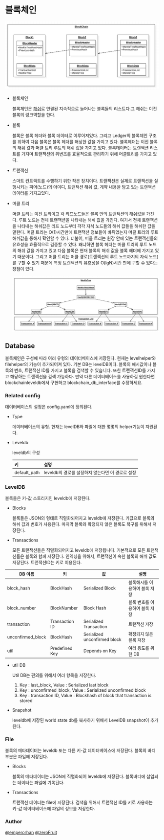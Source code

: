 # 블록체인 <a name="BlockChain"></a>

![blockchain-implemeneation-logical](../images/blockchain-implemeneation-logical.png)

- 블록체인

  블록체인은 [해쉬](https://en.wikipedia.org/wiki/Cryptographic_hash_function)로 연결된 지속적으로 늘어나는 블록들의 리스트다.그 해쉬는 이전 블록의 링크역할을 한다.

- 블록

  블록은 블록 헤더와 블록 데이터로 이루어져있다. 그리고 Ledger의 블록체인 구조를 위하여 다음 블록은 블록 헤더를 해싱한 값을 가지고 있다. 블록헤더는 이전 블록의 해쉬 값과 머클 트리 루트의 해쉬 값을 가지고 있다. 블록데이터는 트랜잭션 리스트를 가지며 트랜잭션의 위변조를 효율적으로 관리하기 위해 머클트리를 가지고 있다.

- 트랜잭션

  스마트 컨트랙트를 수행하기 위한 작은 장치이다. 트랜잭션은 실제로 트랜잭션을 실행시키는 피어(노드)의 아이디, 트랜잭션 해쉬 값, 계약 내용을 담고 있는 트랜잭션 데이터를 가지고있다.

- 머클 트리

  머클 트리는 이진 트리이고 각 리프노드들은 블록 안의 트랜잭션의 해쉬값을 가진다. 루트 노드는 전체 트랜잭션을 나타내는 해쉬 값을 가진다. 여기서 전체 트랜잭션을 나타내는 해쉬값은 리프 노드부터 각각 자식 노드들의 해쉬 값들을 해쉬한 값을 말한다. 머클 트리는 O(1)시간만에 트랜잭션 정보들이 바뀌었는지 머클 트리의 루트 해쉬값을 통해서 확인할 수 있다. 더불어, 머클 트리는 원장 안에 있는 트랜잭션들의 유효성을 효율적으로 검증할 수 있다. 왜냐하면 블록 헤더는 머클 트리의 루트 노드의 해쉬 값을 가지고 있고 다음 블록은 현재 블록의 해쉬 값을 블록 헤더에 가지고 있기 때문이다. 그리고 머클 트리는 머클 경로(트랜잭션의 루트 노드까지의 자식 노드)를 구할 수 있기 때문에 특정 트랜잭션의 유효성을 O(lgN)시간 만에 구할 수 있다는 장점이 있다.


  ![blockchain-implementation-merkletree](../images/blockchain-implementation-merkletree.png)

## Database <a name="DB"></a>
블록체인은 구성에 따라 여러 유형의 데이터베이스에 저장된다. 현재는 levelhelper와 filehelper의 기능이 추가되어져 있다. 기본 DB는 levelDB이다. 블록의 해시값이나 블록의 번호, 트랜잭션 ID를 가지고 블록을 검색할 수 있습니다. 또한 트랜잭션ID를 가지고 해당하는 트랜잭션을 검색 가능하다. 만약 다른 데이터베이스를 사용하길 원한다면 blockchainleveldb에서 구현하고 blockchain_db_interface를 수정하세요.

### Related config
데이터베이스의 설정은 config.yaml에 정의된다.

- Type

  데이터베이스의 유형. 현재는 levelDB와 파일에 대한 몇몇의 helper기능이 지원된다.

- Leveldb

  leveldb의 구성
  
  | 키           | 설명                                            |
  | ------------ | --------------------------------------------    |
  | default_path | leveldb의 경로를 설정하지 않는다면 이 경로로 설정  |
  
### LevelDB

블록들은 키-값 스토리지인 leveldb에 저장된다.

- Blocks  

  블록들은 JSON의 형태로 직렬화되어지고 leveldb에 저장된다. 키값으로 블록의 해쉬 값과 번호가 사용된다.
  마지막 블록와 확정되지 않은 블록도 복구를 위해서 저장된다.
  
- Transactions

  모든 트랜잭션들은 직렬화되어지고 leveldb에 저장됩니다. 기본적으로 모든 트랜잭션들은 블록와 함께 저장된다.
  인덱싱을 위해서, 트랜잭션이 속한 블록의 해쉬 값도 저장된다. 트랜잭션ID는 키로 이용된다.
  
| DB 이름            | 키             | 값                           | 설명                                     |
| ----------------- | -------------- | ---------------------------- | ---------------------------------------- |
| block_hash        | BlockHash      | Serialized Block             | 블록해시를 이용하여 블록 저장              |
| block_number      | BlockNumber    | Block Hash                   | 블록 번호를 이용하여 블록 저장             |
| transaction       | Transaction ID | Serialized Transaction       | 트랜잭션 저장                             |
| unconfirmed_block | BlockHash      | Serialized unconfirmed block | 확정되지 않은 블록 저장                    |
| util              | Predefined Key | Depends on Key               | 여러 용도를 위한 DB                        |  

- util DB

  Util DB는 편의를 위해서 여러 항목을 저장한다.
  
  1) Key : last_block, Value : Serialized last block
  2) Key : unconfirmed_block, Value : Serialized unconfirmed block
  3) Key : transaction ID, Value : Blockhash of block that transaction is stored

- Snapshot

  leveldb에 저장된 world state db를 복사하기 위해서 LevelDB snapshot이 추가된다.
  
### File
블록의 메타데이터는 leveldb 또는 다른 키-값 데이터베이스에 저장된다. 블록의 바디부분은 파일에 저장된다.

- Blocks

  블록의 메타데이터는 JSON에 직렬화되어 leveldb에 저장된다. 블록바디에 삽입되는 데이터는 파일에 기록된다.
  
- Transactions

  트랜잭션 데이터는 file에 저장된다. 검색을 위해서 트랜잭션 ID를 키로 사용하는 키-값 데이터베이스에 파일의 정보를 저장한다.

### Author

[@emperorhan](https://github.com/emperorhan)
[@zeroFruit](https://github.com/zeroFruit)
